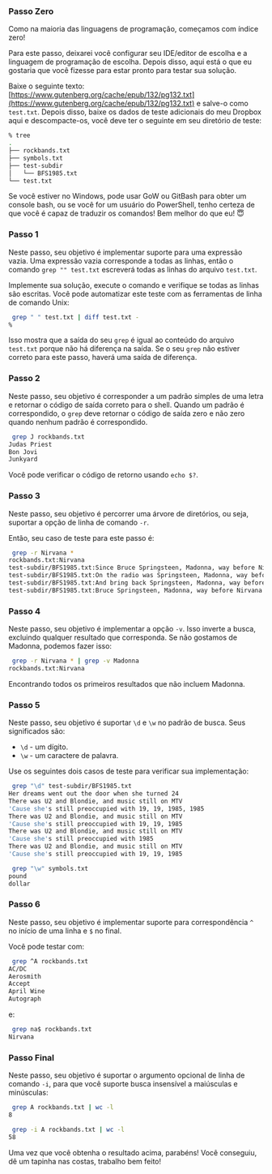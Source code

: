 ### Passo Zero

Como na maioria das linguagens de programação, começamos com índice zero!

Para este passo, deixarei você configurar seu IDE/editor de escolha e a linguagem de programação de escolha. Depois disso, aqui está o que eu gostaria que você fizesse para estar pronto para testar sua solução.

Baixe o seguinte texto: [https://www.gutenberg.org/cache/epub/132/pg132.txt](https://www.gutenberg.org/cache/epub/132/pg132.txt) e salve-o como `test.txt`. Depois disso, baixe os dados de teste adicionais do meu Dropbox aqui e descompacte-os, você deve ter o seguinte em seu diretório de teste:

```sh
% tree
.
├── rockbands.txt
├── symbols.txt
├── test-subdir
│   └── BFS1985.txt
└── test.txt
```

Se você estiver no Windows, pode usar GoW ou GitBash para obter um console bash, ou se você for um usuário do PowerShell, tenho certeza de que você é capaz de traduzir os comandos! Bem melhor do que eu! 😇

### Passo 1

Neste passo, seu objetivo é implementar suporte para uma expressão vazia. Uma expressão vazia corresponde a todas as linhas, então o comando `grep "" test.txt` escreverá todas as linhas do arquivo `test.txt`.

Implemente sua solução, execute o comando e verifique se todas as linhas são escritas. Você pode automatizar este teste com as ferramentas de linha de comando Unix:

```sh
 grep " " test.txt | diff test.txt -
%
```

Isso mostra que a saída do seu `grep` é igual ao conteúdo do arquivo `test.txt` porque não há diferença na saída. Se o seu `grep` não estiver correto para este passo, haverá uma saída de diferença.

### Passo 2

Neste passo, seu objetivo é corresponder a um padrão simples de uma letra e retornar o código de saída correto para o shell. Quando um padrão é correspondido, o `grep` deve retornar o código de saída zero e não zero quando nenhum padrão é correspondido.

```sh
 grep J rockbands.txt
Judas Priest
Bon Jovi
Junkyard
```

Você pode verificar o código de retorno usando `echo $?`.

### Passo 3

Neste passo, seu objetivo é percorrer uma árvore de diretórios, ou seja, suportar a opção de linha de comando `-r`.

Então, seu caso de teste para este passo é:

```sh
 grep -r Nirvana *
rockbands.txt:Nirvana
test-subdir/BFS1985.txt:Since Bruce Springsteen, Madonna, way before Nirvana
test-subdir/BFS1985.txt:On the radio was Springsteen, Madonna, way before Nirvana
test-subdir/BFS1985.txt:And bring back Springsteen, Madonna, way before Nirvana
test-subdir/BFS1985.txt:Bruce Springsteen, Madonna, way before Nirvana
```

### Passo 4

Neste passo, seu objetivo é implementar a opção `-v`. Isso inverte a busca, excluindo qualquer resultado que corresponda. Se não gostamos de Madonna, podemos fazer isso:

```sh
 grep -r Nirvana * | grep -v Madonna
rockbands.txt:Nirvana
```

Encontrando todos os primeiros resultados que não incluem Madonna.

### Passo 5

Neste passo, seu objetivo é suportar `\d` e `\w` no padrão de busca. Seus significados são:

- `\d` - um dígito.
- `\w` - um caractere de palavra.

Use os seguintes dois casos de teste para verificar sua implementação:

```sh
 grep "\d" test-subdir/BFS1985.txt
Her dreams went out the door when she turned 24
There was U2 and Blondie, and music still on MTV
'Cause she's still preoccupied with 19, 19, 1985, 1985
There was U2 and Blondie, and music still on MTV
'Cause she's still preoccupied with 19, 19, 1985
There was U2 and Blondie, and music still on MTV
'Cause she's still preoccupied with 1985
There was U2 and Blondie, and music still on MTV
'Cause she's still preoccupied with 19, 19, 1985

 grep "\w" symbols.txt
pound
dollar
```

### Passo 6

Neste passo, seu objetivo é implementar suporte para correspondência `^` no início de uma linha e `$` no final.

Você pode testar com:

```sh
 grep ^A rockbands.txt
AC/DC
Aerosmith
Accept
April Wine
Autograph
```

e:

```sh
 grep na$ rockbands.txt
Nirvana
```

### Passo Final

Neste passo, seu objetivo é suportar o argumento opcional de linha de comando `-i`, para que você suporte busca insensível a maiúsculas e minúsculas:

```sh
 grep A rockbands.txt | wc -l
8

 grep -i A rockbands.txt | wc -l
58
```

Uma vez que você obtenha o resultado acima, parabéns! Você conseguiu, dê um tapinha nas costas, trabalho bem feito!





